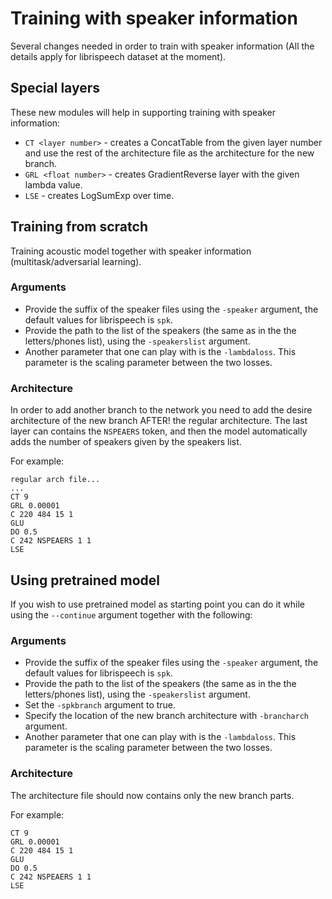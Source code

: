 # Training with speaker information
Several changes needed in order to train with speaker information (All the details apply for librispeech dataset at the moment).

## Special layers
These new modules will help in supporting training with speaker information:
* `CT <layer number>` - creates a ConcatTable from the given layer number and use the rest of the architecture file as the architecture for the new branch.
* `GRL <float number>` - creates GradientReverse layer with the given lambda value.
* `LSE` - creates LogSumExp over time.

## Training from scratch
Training acoustic model together with speaker information (multitask/adversarial learning).

### Arguments
* Provide the suffix of the speaker files using the `-speaker` argument, the default values for librispeech is  `spk`.
* Provide the path to the list of the speakers (the same as in the the letters/phones list), using the `-speakerslist` argument.
* Another parameter that one can play with is the `-lambdaloss`. This parameter is the scaling parameter between the two losses.

### Architecture
In order to add another branch to the network you need to add the desire architecture of the new branch AFTER! the regular architecture.
The last layer can contains the `NSPEAERS` token, and then the model automatically adds the number of speakers given by the speakers list.

For example:
```
regular arch file...
...
CT 9
GRL 0.00001
C 220 484 15 1
GLU
DO 0.5
C 242 NSPEAERS 1 1
LSE
```

## Using pretrained model
If you wish to use pretrained model as starting point you can do it while using the `--continue` argument together with the following:

### Arguments
* Provide the suffix of the speaker files using the `-speaker` argument, the default values for librispeech is  `spk`.
* Provide the path to the list of the speakers (the same as in the the letters/phones list), using the `-speakerslist` argument.
* Set the `-spkbranch` argument to true.
* Specify the location of the new branch architecture with `-brancharch` argument.
* Another parameter that one can play with is the `-lambdaloss`. This parameter is the scaling parameter between the two losses.

### Architecture
The architecture file should now contains only the new branch parts.

For example:
```
CT 9
GRL 0.00001
C 220 484 15 1
GLU
DO 0.5
C 242 NSPEAERS 1 1
LSE
```
